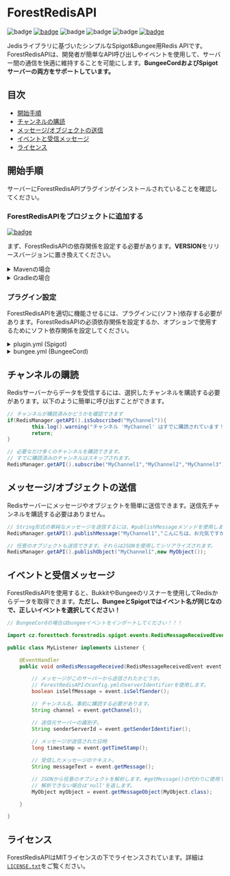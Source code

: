 # ForestRedisAPI
![badge](https://img.shields.io/github/v/release/ATTSUMAN08/ForestRedisAPI)
[![badge](https://jitpack.io/v/ATTSUMAN08/ForestRedisAPI.svg)](https://jitpack.io/#ATTSUMAN08/ForestRedisAPI)
![badge](https://img.shields.io/github/downloads/ATTSUMAN08/ForestRedisAPI/total)
![badge](https://img.shields.io/github/last-commit/ATTSUMAN08/ForestRedisAPI)
![badge](https://img.shields.io/badge/platform-spigot%20%7C%20bungeecord%20%7C%20velocity-lightgrey)
[![badge](https://img.shields.io/github/license/ATTSUMAN08/ForestRedisAPI)](https://github.com/ATTSUMAN08/ForestRedisAPI/blob/master/LICENSE.txt)

Jedisライブラリに基づいたシンプルなSpigot&Bungee用Redis APIです。ForestRedisAPIは、開発者が簡単なAPI呼び出しやイベントを使用して、サーバー間の通信を快適に維持することを可能にします。**BungeeCordおよびSpigotサーバーの両方をサポートしています。**

## 目次

* [開始手順](#開始手順)
* [チャンネルの購読](#チャンネルの購読)
* [メッセージ/オブジェクトの送信](#メッセージオブジェクトの送信)
* [イベントと受信メッセージ](#イベントと受信メッセージ)
* [ライセンス](#ライセンス)

## 開始手順

サーバーにForestRedisAPIプラグインがインストールされていることを確認してください。

### ForestRedisAPIをプロジェクトに追加する

[![badge](https://jitpack.io/v/ATTSUMAN08/ForestRedisAPI.svg)](https://jitpack.io/#ForestTechMC/ForestRedisAPI)

まず、ForestRedisAPIの依存関係を設定する必要があります。**VERSION**をリリースバージョンに置き換えてください。

<details>
    <summary>Mavenの場合</summary>

```xml
<repositories>
    <repository>
        <id>jitpack.io</id>
        <url>https://jitpack.io</url>
    </repository>
</repositories>

<dependencies>
    <dependency>
        <groupId>com.github.ATTSUMAN08</groupId>
        <artifactId>ForestRedisAPI</artifactId>
        <version>VERSION</version>
        <scope>provided</scope>
    </dependency>
</dependencies>
```
</details>

<details>
    <summary>Gradleの場合</summary>

```gradle
allprojects {
    repositories {
        ...
        maven { url 'https://jitpack.io' }
    }
}

dependencies {
    implementation 'com.github.ATTSUMAN08:ForestRedisAPI:VERSION'
}
```
</details>

### プラグイン設定

ForestRedisAPIを適切に機能させるには、プラグインに(ソフト)依存する必要があります。ForestRedisAPIの必須依存関係を設定するか、オプションで使用するためにソフト依存関係を設定してください。

<details>
    <summary>plugin.yml (Spigot)</summary>

```yaml
# 必須依存関係
depend: [ForestRedisAPI]
# オプション依存関係
softdepend: [ForestRedisAPI]
```

</details>

<details>
    <summary>bungee.yml (BungeeCord)</summary>

```yaml
# 必須依存関係
depends: [ForestRedisAPI]
# オプション依存関係
softDepends: [ForestRedisAPI]
```

</details>

## チャンネルの購読

Redisサーバーからデータを受信するには、選択したチャンネルを購読する必要があります。以下のように簡単に呼び出すことができます。

```java
// チャンネルが購読済みかどうかを確認できます
if(RedisManager.getAPI().isSubscribed("MyChannel")){
        this.log().warning("チャンネル 'MyChannel' はすでに購読されています！");
        return;
}

// 必要なだけ多くのチャンネルを購読できます。
// すでに購読済みのチャンネルはスキップされます。
RedisManager.getAPI().subscribe("MyChannel1","MyChannel2","MyChannel3");
```

## メッセージ/オブジェクトの送信

Redisサーバーにメッセージやオブジェクトを簡単に送信できます。送信先チャンネルを購読する必要はありません。

```java
// String形式の単純なメッセージを送信するには、#publishMessageメソッドを使用します。
RedisManager.getAPI().publishMessage("MyChannel1","こんにちは、お元気ですか？");

// 任意のオブジェクトも送信できます。それらはJSONを使用してシリアライズされます。
RedisManager.getAPI().publishObject("MyChannel1",new MyObject());
```

## イベントと受信メッセージ

ForestRedisAPIを使用すると、BukkitやBungeeのリスナーを使用してRedisからデータを取得できます。**ただし、BungeeとSpigotではイベント名が同じなので、正しいイベントを選択してください！**

```java
// BungeeCordの場合はbungeeイベントをインポートしてください！！！

import cz.foresttech.forestredis.spigot.events.RedisMessageReceivedEvent;

public class MyListener implements Listener {

    @EventHandler
    public void onRedisMessageReceived(RedisMessageReceivedEvent event) {

        // メッセージがこのサーバーから送信されたかどうか。
        // ForestRedisAPIのconfig.ymlのserverIdentifierを使用します。
        boolean isSelfMessage = event.isSelfSender();

        // チャンネル名。事前に購読する必要があります。
        String channel = event.getChannel();

        // 送信元サーバーの識別子。
        String senderServerId = event.getSenderIdentifier();
        
        // メッセージが送信された日時
        long timestamp = event.getTimeStamp();

        // 受信したメッセージのテキスト。
        String messageText = event.getMessage();

        // JSONから任意のオブジェクトを解析します。#getMessage()の代わりに使用できます。
        // 解析できない場合は'null'を返します。
        MyObject myObject = event.getMessageObject(MyObject.class);

    }

}
```

## ライセンス
ForestRedisAPIはMITライセンスの下でライセンスされています。詳細は[`LICENSE.txt`](https://github.com/ForestTechMC/ForestRedisAPI/blob/master/LICENSE.txt)をご覧ください。